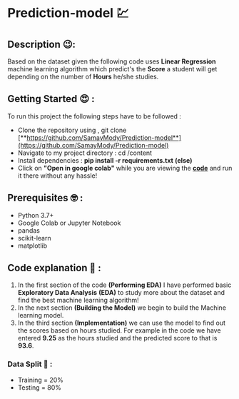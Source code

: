 # Prediction-model 💹


## Description 😉: 
Based on the dataset given the following code uses **Linear Regression** machine learning algorithm which predict's the **Score** a student will get depending on the number of **Hours** he/she studies.

## Getting Started 😍 : 
To run this project the following steps have to be followed : 
- Clone the repository using , git clone [**https://github.com/SamayMody/Prediction-model**](https://github.com/SamayMody/Prediction-model)
- Navigate to my project directory : cd /content
-  Install dependencies : **pip install -r requirements.txt**
**(else)**
- Click on **"Open in google colab"** while you are viewing the [**code**](https://github.com/SamayMody/Prediction-model/blob/main/Prediction_using_supervised_ML.ipynb) and run it there without any hassle!
 ## Prerequisites 🤓 :
- Python 3.7+
- Google Colab or Jupyter Notebook
- pandas
- scikit-learn
- matplotlib


## Code explanation 🫡 : 
1. In the first section of the code **(Performing EDA)** I have performed basic **Exploratory Data Analysis** **(EDA)** to study more about the dataset and find the best machine learning algorithm!
2. In the next section **(Building the Model)** we begin to build the Machine learning model.
3. In the third section **(Implementation)** we can use the model to find out the scores based on hours studied. For example in the code we have entered **9.25** as the hours studied and the predicted score to that is **93.6**.
 ### Data Split 🧐 : 
 - Training = 20%
 - Testing = 80%
